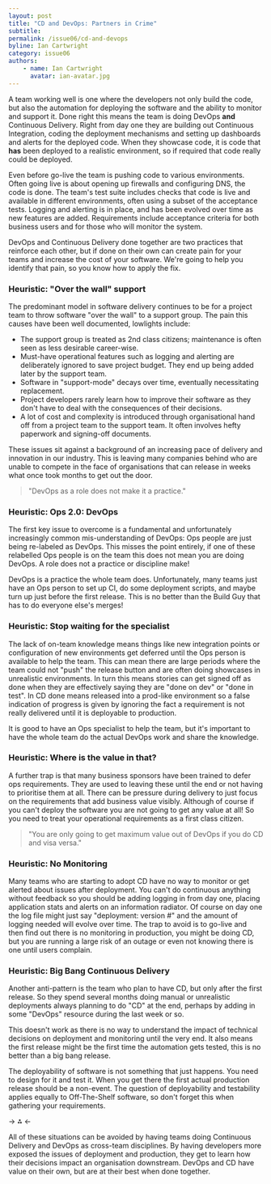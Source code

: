 ```yaml
---
layout: post
title: "CD and DevOps: Partners in Crime"
subtitle: 
permalink: /issue06/cd-and-devops
byline: Ian Cartwright
category: issue06
authors:
    - name: Ian Cartwright
      avatar: ian-avatar.jpg
---
```

A team working well is one where the developers not only build the code, but also the automation for deploying the software and the ability to monitor and support it. Done right this means the team is doing DevOps **and** Continuous Delivery. Right from day one they are building out Continuous Integration, coding the deployment mechanisms and setting up dashboards and alerts for the deployed code. When they showcase code, it is code that **has** been deployed to a realistic environment, so if required that code really could be deployed. 

Even before go-live the team is pushing code to various environments. Often going live is about opening up firewalls and configuring DNS, the code is done. The team's test suite includes checks that code is live and available in different environments, often using a subset of the acceptance tests. Logging and alerting is in place, and has been evolved over time as new features are added. Requirements include acceptance criteria for both business users and for those who will monitor the system.

DevOps and Continuous Delivery done together are two practices that reinforce each other, but if done on their own can create pain for your teams and increase the cost of your software. We're going to help you identify that pain, so you know how to apply the fix.

### Heuristic: "Over the wall" support
The predominant model in software delivery continues to be for a project team to throw software "over the wall" to a support group. The pain this causes have been well documented, lowlights include:

 - The support group is treated as 2nd class citizens; maintenance is often seen as less desirable career-wise.
 - Must-have operational features such as logging and alerting are deliberately ignored to save project budget. They end up being added later by the support team.
 - Software in "support-mode" decays over time, eventually necessitating replacement. 
 - Project developers rarely learn how to improve their software as they don't have to deal with the consequences of their decisions.
 - A lot of cost and complexity is introduced through organisational hand off from a project team to the support team. It often involves hefty paperwork and signing-off documents.

These issues sit against a background of an increasing pace of delivery and innovation in our industry. This is leaving many companies behind who are unable to compete in the face of organisations that can release in weeks what once took months to get out the door. 

> "DevOps as a role does not make it a practice."

### Heuristic: Ops 2.0: DevOps
The first key issue to overcome is a fundamental and unfortunately increasingly common mis-understanding of DevOps: Ops people are just being re-labeled as DevOps. This misses the point entirely, if one of these relabelled Ops people is on the team this does not mean you are doing DevOps. A role does not a practice or discipline make!

DevOps is a practice the whole team does. Unfortunately, many teams just have an Ops person to set up CI, do some deployment scripts, and maybe turn up just before the first release. This is no better than the Build Guy that has to do everyone else's merges!

### Heuristic: Stop waiting for the specialist
The lack of on-team knowledge means things like new integration points or configuration of new environments get deferred until the Ops person is available to help the team. This can mean there are large periods where the team could not "push" the release button and are often doing showcases in unrealistic environments. In turn this means stories can get signed off as done when they are effectively saying they are "done on dev" or "done in test". In CD done means released into a prod-like environment so a false indication of progress is given by ignoring the fact a requirement is not really delivered until it is deployable to production.

It is good to have an Ops specialist to help the team, but it's important to have the whole team do the actual DevOps work and share the knowledge.

### Heuristic: Where is the value in that?
A further trap is that many business sponsors have been trained to defer ops requirements. They are used to leaving these until the end or not having to prioritise them at all. There can be pressure during delivery to just focus on the requirements that add business value visibly. Although of course if you can't deploy the software you are not going to get any value at all! So you need to treat your operational requirements as a first class citizen.

> "You are only going to get maximum value out of DevOps if you do CD and visa versa."

### Heuristic: No Monitoring
Many teams who are starting to adopt CD have no way to monitor or get alerted about issues after deployment. You can't do continuous anything without feedback so you should be adding logging in from day one, placing application stats and alerts on an information radiator. Of course on day one the log file might just say "deployment: version #" and the amount of logging needed will evolve over time. The trap to avoid is to go-live and then find out there is no monitoring in production, you might be doing CD, but you are running a large risk of an outage or even not knowing there is one until users complain.

### Heuristic: Big Bang Continuous Delivery
Another anti-pattern is the team who plan to have CD, but only after the first release. So they spend several months doing manual or unrealistic deployments always planning to do "CD" at the end, perhaps by adding in some "DevOps" resource during the last week or so. 

This doesn't work as there is no way to understand the impact of technical decisions on deployment and monitoring until the very end. It also means the first release might be the first time the automation gets tested, this is no better than a big bang release.

The deployability of software is not something that just happens. You need to design for it and test it. When you get there the first actual production release should be a non-event. The question of deployability and testability applies equally to Off-The-Shelf software, so don't forget this when gathering your requirements.

-> ⁂ <-

All of these situations can be avoided by having teams doing Continuous Delivery and DevOps as cross-team disciplines. By having developers more exposed the issues of deployment and production, they get to learn how their decisions impact an organisation downstream. DevOps and CD have value on their own, but are at their best when done together.


